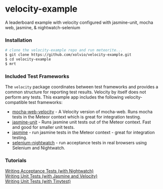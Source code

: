 velocity-example
================

A leaderboard example with velocity configured with jasmine-unit, mocha web, jasmine, &amp; nightwatch-selenium


### Installation

```sh
# clone the velocity-example repo and run meteorite...
$ git clone https://github.com/xolvio/velocity-example.git
$ cd velocity-example
$ mrt
```


### Included Test Frameworks

The `velocity` package coordinates between test frameworks and provides a common structure for reporting test results.  Velocity by itself does not perform any tests.  This example app includes the following velocity-compatible test frameworks:

* [mocha-web-velocity](https://github.com/mad-eye/meteor-mocha-web) - A Velocity version of mocha-web.  Runs mocha tests in the Meteor context which is great for integration testing.
* [jasmine-unit](https://github.com/xolvio/jasmine-unit) - Runs jasmine unit tests out of the Meteor context.  Fast and good for smaller unit tests.
* [jasmine](https://github.com/Sanjo/meteor-jasmine) - run jasmine tests in the Meteor context - great for integration testing.
* [selenium-nightwatch](https://github.com/awatson1978/selenium-nightwatch/) - run acceptance tests in real browsers using Selenium and Nightwatch.



### Tutorials  

[Writing Acceptance Tests (with Nightwatch)](https://github.com/awatson1978/meteor-cookbook/blob/master/cookbook/writing.acceptance.test.md)  
[Writing Unit Tests (with Jasmine and Velocity)](https://github.com/awatson1978/meteor-cookbook/blob/master/cookbook/writing.unit.tests.with.jasmine.md)  
[Writing Unit Tests (with Tinytest)](https://github.com/awatson1978/meteor-cookbook/blob/master/cookbook/writing.unit.tests.md)  

